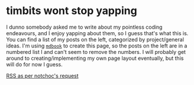 # timbits wont stop yapping

I dunno somebody asked me to write about my pointless coding endeavours, and I enjoy yapping about them, so I guess that's what this is. You can find a list of my posts on the left, categorized by project/general ideas. I'm using [`mdbook`](https://github.com/rust-lang/mdBook) to create this page, so the posts on the left are in a numbered list I  and can't seem to remove the numbers. I will probably get around to creating/implementing my own page layout eventually, but this will do for now I guess.

[RSS as per notchoc's request](https://t1mbits.)
